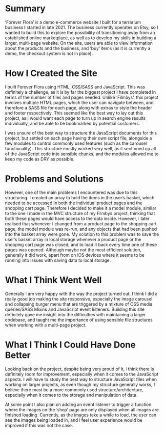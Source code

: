 # Summary

‘Forever Flora’ is a demo e-commerce website I built for a terrarium business I started in late 2021. The business currently operates on Etsy, so I wanted to build this to explore the possibility of transitioning away from an established online marketplace, as well as to develop my skills in building a larger, multi-page website. On the site, users are able to view information about the products and the business, and ‘buy’ items (as it is currently a demo, the checkout system is not in place).

# How I Created the Site

I built Forever Flora using HTML, CSS/SASS and JavaScript. This was definitely a challenge, as it is by far the biggest project I have completed in terms of the number of files and pages needed. Unlike ‘Filmbys’, this project involves multiple HTML pages, which the user can navigate between, and therefore a SASS file for each page, along with extras to style the header and footer respectively. This seemed like the best way to lay out this project, as I would want each page to turn up in search engine results individually, and be able to be bookmarked by potential customers.

I was unsure of the best way to structure the JavaScript documents for this project, but settled on each page having their own script file, alongside a few modules to control commonly used features (such as the carousel functionality). This structure mostly worked very well, as it sectioned up all of the JavaScript code into sensible chunks, and the modules allowed me to keep my code as DRY as possible.

# Problems and Solutions

However, one of the main problems I encountered was due to this structuring. I created an array to hold the items in the user’s basket, which needed to be accessed in both the individual product pages and the shopping cart page. Therefore I decided to make it a model module, similar to the one I made in the MVC structure of my Filmbys project, thinking that both these pages would have access to the data inside. However, I later realised that whenever I changed from a product page to the shopping cart page, the model module was re-run, and any objects that had been pushed into the basket array were gone. My solution to this problem was to save the user’s basket array in local storage whenever a product page or the shopping cart page was closed, and to load it back every time one of these pages was opened. Although maybe not the most efficient solution, generally it did work, apart from on IOS devices where it seems to be running into issues with saving data to local storage.

# What I Think Went Well

Generally I am very happy with the way the project turned out. I think I did a really good job making the site responsive, especially the image carousel and collapsing burger menu that are triggered by a mixture of CSS media queries/SASS Mixins and JavaScript event listeners. Building this site definitely gave me insight into the difficulties with maintaining a larger codebase, and taught me the importance of using sensible file structures when working with a multi-page project.

# What I Think I Could Have Done Better

Looking back on the project, despite being very proud of it, I think there is definitely room for improvement, especially when it comes to the JavaScript aspects. I will have to study the best way to structure JavaScript files when working on larger projects, as even though my structure generally works, I believe there must be a more commonly used structure/architecture, especially when it comes to the storage and manipulation of data.

At some point I also plan on adding an event listener to trigger a function where the images on the ‘shop’ page are only displayed when all images are finished loading. Currently, as the images take a while to load, the user can see the images being loaded in, and I feel user experience would be improved if this was not the case.
